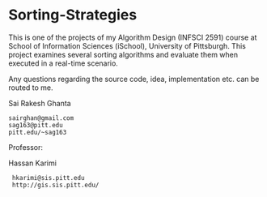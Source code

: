 # Sorting-Strategies

This is one of the projects of my Algorithm Design (INFSCI 2591) course at School of Information Sciences (iSchool), University of Pittsburgh. This project examines several sorting algorithms and evaluate them when executed in a real-time scenario.

Any questions regarding the source code, idea, implementation etc. can be routed to me.

Sai Rakesh Ghanta

    sairghan@gmail.com
    sag163@pitt.edu
    pitt.edu/~sag163
    
    
Professor:

Hassan Karimi

     hkarimi@sis.pitt.edu
     http://gis.sis.pitt.edu/
